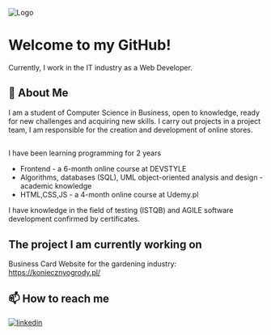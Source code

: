 ![Logo](https://photos05.redcart.pl/templates/images/description/59679/Image/1653695604-readme.png)



# Welcome to my GitHub!

Currently, I work in the IT industry as a Web Developer.


## 🚀 About Me
I am a student of Computer Science in Business, open to knowledge, ready for new challenges and acquiring new skills. I carry out projects in a project team, I am responsible for the creation and development of online stores.


## 
I have been learning programming for 2 years

- Frontend - a 6-month online course at DEVSTYLE
- Algorithms, databases (SQL), UML object-oriented analysis and design - academic knowledge
- HTML,CSS,JS  - a 4-month online course at Udemy.pl 

I have knowledge in the field of testing (ISTQB) and AGILE software development confirmed by certificates.


## The project I am currently working on
Business Card Website for the gardening industry: https://koniecznyogrody.pl/


## 📫 How to reach me
[![linkedin](https://img.shields.io/badge/linkedin-0A66C2?style=for-the-badge&logo=linkedin&logoColor=white)](https://www.linkedin.com/in/kamil-mika-38a825194/)



